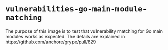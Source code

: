 # `vulnerabilities-go-main-module-matching`

The purpose of this image is to test that vulnerability matching for Go main modules works as expected.  The details are explained
in https://github.com/anchore/grype/pull/829
